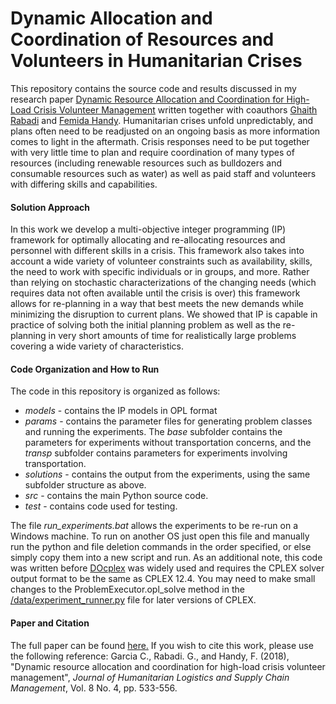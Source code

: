 Dynamic Allocation and Coordination of Resources and Volunteers in Humanitarian Crises
===============
This repository contains the source code and results discussed in my research paper [Dynamic Resource Allocation and Coordination for High-Load Crisis Volunteer Management](https://www.emerald.com/insight/content/doi/10.1108/JHLSCM-02-2018-0019/full/html)
written together with coauthors [Ghaith Rabadi](https://www.odu.edu/directory/people/g/grabadi) and [Femida Handy](https://www.sp2.upenn.edu/people/view/femida-handy/). 
Humanitarian crises unfold unpredictably, and plans often need to be readjusted on an ongoing basis as more
information comes to light in the aftermath. Crisis responses need to be put together with very little time to plan and require coordination of many types of resources (including 
renewable resources such as bulldozers and consumable resources such as water) as well as paid staff and volunteers with differing skills and capabilities. 

#### Solution Approach
In this work we develop a multi-objective integer programming (IP) framework for optimally allocating and re-allocating resources and personnel with different skills in a crisis. This 
framework also takes into account a wide variety of volunteer constraints such as availability, skills, the need to work with specific individuals or in groups, and more. 
Rather than relying on stochastic characterizations of the changing needs (which requires data not often available until the crisis is over) this framework allows for re-planning
in a way that best meets the new demands while minimizing the disruption to current plans. We showed that IP is capable in practice of solving both the initial planning problem
as well as the re-planning in very short amounts of time for realistically large problems covering a wide variety of characteristics.


#### Code Organization and How to Run
The code in this repository is organized as follows: 

* *models* - contains the IP models in OPL format
* *params* - contains the parameter files for generating problem classes and running the experiments. The *base* subfolder contains the parameters for experiments without
              transportation concerns, and the *transp* subfolder contains parameters for experiments involving transportation.
* *solutions* - contains the output from the experiments, using the same subfolder structure as above.
* *src* - contains the main Python source code.
* *test* - contains code used for testing. 

The file *run_experiments.bat* allows the experiments to be re-run on a Windows machine. To run on another OS just open this file and manually
run the python and file deletion commands in the order specified, or else simply copy them into a new script and run. As an additional note, this
code was written before [DOcplex](https://ibmdecisionoptimization.github.io/docplex-doc/) was widely used and requires the CPLEX solver output
format to be the same as CPLEX 12.4. You may need to make small changes to the ProblemExecutor.opl_solve method in the
[/data/experiment_runner.py](https://github.com/chrisgarcia001/Crisis-Volunteer-Resource-Allocation/blob/main/src/experiment_runner.py) file for later
versions of CPLEX.

#### Paper and Citation
The full paper can be found [here.](https://www.emerald.com/insight/content/doi/10.1108/JHLSCM-02-2018-0019/full/html)
If you wish to cite this work, please use the following reference:
Garcia C., Rabadi. G., and Handy, F. (2018), "Dynamic resource allocation and coordination for high-load crisis volunteer management", *Journal of Humanitarian Logistics and Supply Chain Management*, Vol. 8 No. 4, pp. 533-556.

